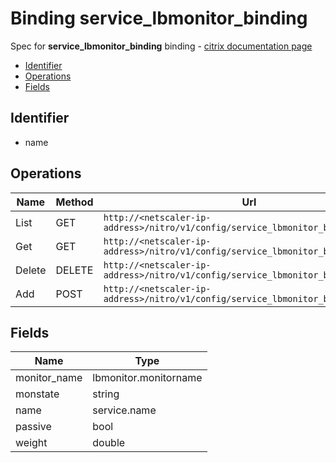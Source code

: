 # Binding service_lbmonitor_binding

Spec for **service_lbmonitor_binding** binding - [citrix documentation page](https://developer-docs.citrix.com/projects/netscaler-nitro-api/en/12.0/configuration//service_lbmonitor_binding/service_lbmonitor_binding/)

- [Identifier](#identifier)
- [Operations](#operations)
- [Fields](#fields)

## Identifier

- name

## Operations

| Name | Method | Url |
|----|----|----|
| List | GET | `http://<netscaler-ip-address>/nitro/v1/config/service_lbmonitor_binding` |
| Get | GET | `http://<netscaler-ip-address>/nitro/v1/config/service_lbmonitor_binding/<name>` |
| Delete | DELETE | `http://<netscaler-ip-address>/nitro/v1/config/service_lbmonitor_binding/<name>` |
| Add | POST | `http://<netscaler-ip-address>/nitro/v1/config/service_lbmonitor_binding` |

## Fields

| Name | Type |
|----|----|
| monitor_name | lbmonitor.monitorname |
| monstate | string |
| name | service.name |
| passive | bool |
| weight | double |

